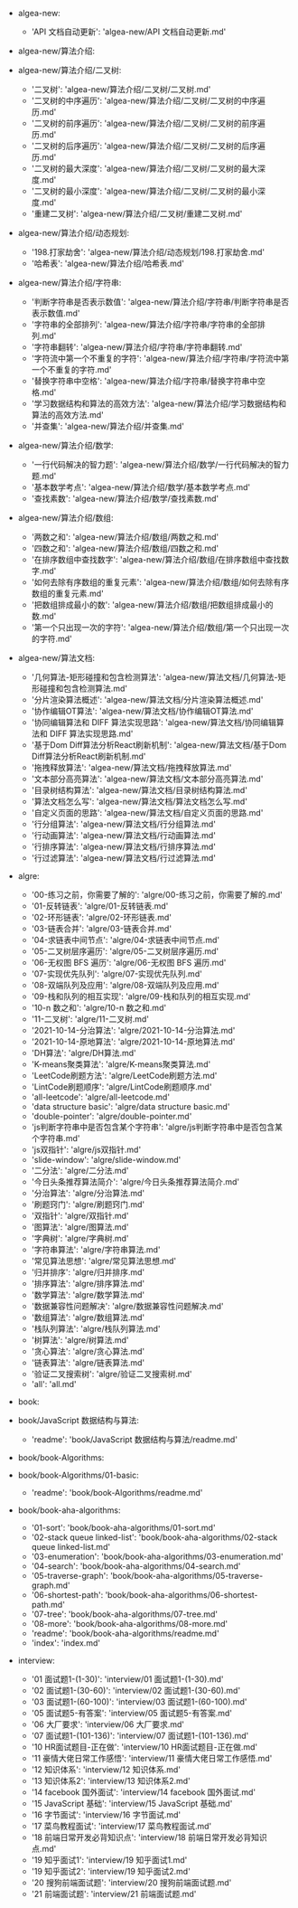 
- algea-new:
    - 'API 文档自动更新': 'algea-new/API 文档自动更新.md'

- algea-new/算法介绍:

- algea-new/算法介绍/二叉树:
    - '二叉树': 'algea-new/算法介绍/二叉树/二叉树.md'
    - '二叉树的中序遍历': 'algea-new/算法介绍/二叉树/二叉树的中序遍历.md'
    - '二叉树的前序遍历': 'algea-new/算法介绍/二叉树/二叉树的前序遍历.md'
    - '二叉树的后序遍历': 'algea-new/算法介绍/二叉树/二叉树的后序遍历.md'
    - '二叉树的最大深度': 'algea-new/算法介绍/二叉树/二叉树的最大深度.md'
    - '二叉树的最小深度': 'algea-new/算法介绍/二叉树/二叉树的最小深度.md'
    - '重建二叉树': 'algea-new/算法介绍/二叉树/重建二叉树.md'

- algea-new/算法介绍/动态规划:
    - '198.打家劫舍': 'algea-new/算法介绍/动态规划/198.打家劫舍.md'
    - '哈希表': 'algea-new/算法介绍/哈希表.md'

- algea-new/算法介绍/字符串:
    - '判断字符串是否表示数值': 'algea-new/算法介绍/字符串/判断字符串是否表示数值.md'
    - '字符串的全部排列': 'algea-new/算法介绍/字符串/字符串的全部排列.md'
    - '字符串翻转': 'algea-new/算法介绍/字符串/字符串翻转.md'
    - '字符流中第一个不重复的字符': 'algea-new/算法介绍/字符串/字符流中第一个不重复的字符.md'
    - '替换字符串中空格': 'algea-new/算法介绍/字符串/替换字符串中空格.md'
    - '学习数据结构和算法的高效方法': 'algea-new/算法介绍/学习数据结构和算法的高效方法.md'
    - '并查集': 'algea-new/算法介绍/并查集.md'

- algea-new/算法介绍/数学:
    - '一行代码解决的智力题': 'algea-new/算法介绍/数学/一行代码解决的智力题.md'
    - '基本数学考点': 'algea-new/算法介绍/数学/基本数学考点.md'
    - '查找素数': 'algea-new/算法介绍/数学/查找素数.md'

- algea-new/算法介绍/数组:
    - '两数之和': 'algea-new/算法介绍/数组/两数之和.md'
    - '四数之和': 'algea-new/算法介绍/数组/四数之和.md'
    - '在排序数组中查找数字': 'algea-new/算法介绍/数组/在排序数组中查找数字.md'
    - '如何去除有序数组的重复元素': 'algea-new/算法介绍/数组/如何去除有序数组的重复元素.md'
    - '把数组排成最小的数': 'algea-new/算法介绍/数组/把数组排成最小的数.md'
    - '第一个只出现一次的字符': 'algea-new/算法介绍/数组/第一个只出现一次的字符.md'

- algea-new/算法文档:
    - '几何算法-矩形碰撞和包含检测算法': 'algea-new/算法文档/几何算法-矩形碰撞和包含检测算法.md'
    - '分片渲染算法概述': 'algea-new/算法文档/分片渲染算法概述.md'
    - '协作编辑OT算法': 'algea-new/算法文档/协作编辑OT算法.md'
    - '协同编辑算法和 DIFF 算法实现思路': 'algea-new/算法文档/协同编辑算法和 DIFF 算法实现思路.md'
    - '基于Dom Diff算法分析React刷新机制': 'algea-new/算法文档/基于Dom Diff算法分析React刷新机制.md'
    - '拖拽释放算法': 'algea-new/算法文档/拖拽释放算法.md'
    - '文本部分高亮算法': 'algea-new/算法文档/文本部分高亮算法.md'
    - '目录树结构算法': 'algea-new/算法文档/目录树结构算法.md'
    - '算法文档怎么写': 'algea-new/算法文档/算法文档怎么写.md'
    - '自定义页面的思路': 'algea-new/算法文档/自定义页面的思路.md'
    - '行分组算法': 'algea-new/算法文档/行分组算法.md'
    - '行动画算法': 'algea-new/算法文档/行动画算法.md'
    - '行排序算法': 'algea-new/算法文档/行排序算法.md'
    - '行过滤算法': 'algea-new/算法文档/行过滤算法.md'

- algre:
    - '00-练习之前，你需要了解的': 'algre/00-练习之前，你需要了解的.md'
    - '01-反转链表': 'algre/01-反转链表.md'
    - '02-环形链表': 'algre/02-环形链表.md'
    - '03-链表合并': 'algre/03-链表合并.md'
    - '04-求链表中间节点': 'algre/04-求链表中间节点.md'
    - '05-二叉树层序遍历': 'algre/05-二叉树层序遍历.md'
    - '06-无权图 BFS 遍历': 'algre/06-无权图 BFS 遍历.md'
    - '07-实现优先队列': 'algre/07-实现优先队列.md'
    - '08-双端队列及应用': 'algre/08-双端队列及应用.md'
    - '09-栈和队列的相互实现': 'algre/09-栈和队列的相互实现.md'
    - '10-n 数之和': 'algre/10-n 数之和.md'
    - '11-二叉树': 'algre/11-二叉树.md'
    - '2021-10-14-分治算法': 'algre/2021-10-14-分治算法.md'
    - '2021-10-14-原地算法': 'algre/2021-10-14-原地算法.md'
    - 'DH算法': 'algre/DH算法.md'
    - 'K-means聚类算法': 'algre/K-means聚类算法.md'
    - 'LeetCode刷题方法': 'algre/LeetCode刷题方法.md'
    - 'LintCode刷题顺序': 'algre/LintCode刷题顺序.md'
    - 'all-leetcode': 'algre/all-leetcode.md'
    - 'data structure basic': 'algre/data structure basic.md'
    - 'double-pointer': 'algre/double-pointer.md'
    - 'js判断字符串中是否包含某个字符串': 'algre/js判断字符串中是否包含某个字符串.md'
    - 'js双指针': 'algre/js双指针.md'
    - 'slide-window': 'algre/slide-window.md'
    - '二分法': 'algre/二分法.md'
    - '今日头条推荐算法简介': 'algre/今日头条推荐算法简介.md'
    - '分治算法': 'algre/分治算法.md'
    - '刷题窍门': 'algre/刷题窍门.md'
    - '双指针': 'algre/双指针.md'
    - '图算法': 'algre/图算法.md'
    - '字典树': 'algre/字典树.md'
    - '字符串算法': 'algre/字符串算法.md'
    - '常见算法思想': 'algre/常见算法思想.md'
    - '归并排序': 'algre/归并排序.md'
    - '排序算法': 'algre/排序算法.md'
    - '数学算法': 'algre/数学算法.md'
    - '数据兼容性问题解决': 'algre/数据兼容性问题解决.md'
    - '数组算法': 'algre/数组算法.md'
    - '栈队列算法': 'algre/栈队列算法.md'
    - '树算法': 'algre/树算法.md'
    - '贪心算法': 'algre/贪心算法.md'
    - '链表算法': 'algre/链表算法.md'
    - '验证二叉搜索树': 'algre/验证二叉搜索树.md'
    - 'all': 'all.md'

- book:

- book/JavaScript 数据结构与算法:
    - 'readme': 'book/JavaScript 数据结构与算法/readme.md'

- book/book-Algorithms:

- book/book-Algorithms/01-basic:
    - 'readme': 'book/book-Algorithms/readme.md'

- book/book-aha-algorithms:
    - '01-sort': 'book/book-aha-algorithms/01-sort.md'
    - '02-stack queue linked-list': 'book/book-aha-algorithms/02-stack queue linked-list.md'
    - '03-enumeration': 'book/book-aha-algorithms/03-enumeration.md'
    - '04-search': 'book/book-aha-algorithms/04-search.md'
    - '05-traverse-graph': 'book/book-aha-algorithms/05-traverse-graph.md'
    - '06-shortest-path': 'book/book-aha-algorithms/06-shortest-path.md'
    - '07-tree': 'book/book-aha-algorithms/07-tree.md'
    - '08-more': 'book/book-aha-algorithms/08-more.md'
    - 'readme': 'book/book-aha-algorithms/readme.md'
    - 'index': 'index.md'

- interview:
    - '01 面试题1-(1-30)': 'interview/01 面试题1-(1-30).md'
    - '02 面试题1-(30-60)': 'interview/02 面试题1-(30-60).md'
    - '03 面试题1-(60-100)': 'interview/03 面试题1-(60-100).md'
    - '05 面试题5-有答案': 'interview/05 面试题5-有答案.md'
    - '06 大厂要求': 'interview/06 大厂要求.md'
    - '07 面试题1-(101-136)': 'interview/07 面试题1-(101-136).md'
    - '10 HR面试题目-正在做': 'interview/10 HR面试题目-正在做.md'
    - '11 豪情大佬日常工作感悟': 'interview/11 豪情大佬日常工作感悟.md'
    - '12 知识体系': 'interview/12 知识体系.md'
    - '13 知识体系2': 'interview/13 知识体系2.md'
    - '14 facebook 国外面试': 'interview/14 facebook 国外面试.md'
    - '15 JavaScript 基础': 'interview/15 JavaScript 基础.md'
    - '16 字节面试': 'interview/16 字节面试.md'
    - '17 菜鸟教程面试': 'interview/17 菜鸟教程面试.md'
    - '18 前端日常开发必背知识点': 'interview/18 前端日常开发必背知识点.md'
    - '19 知乎面试1': 'interview/19 知乎面试1.md'
    - '19 知乎面试2': 'interview/19 知乎面试2.md'
    - '20 搜狗前端面试题': 'interview/20 搜狗前端面试题.md'
    - '21 前端面试题': 'interview/21 前端面试题.md'
